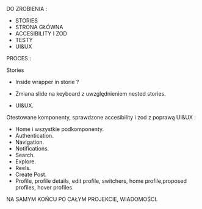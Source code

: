 DO ZROBIENIA :

- STORIES
- STRONA GŁÓWNA
- ACCESIBILITY I ZOD
- TESTY
- UI&UX

PROCES :

Stories

- Inside wrapper in storie ?

- Zmiana slide na keyboard z uwzględnieniem nested stories.

- UI&UX.

Otestowane komponenty, sprawdzone accesibility i zod z poprawą UI&UX :

- Home i wszystkie podkomponenty.
- Authentication.
- Navigation.
- Notifications.
- Search.
- Explore.
- Reels.
- Create Post.
- Profile, profile details, edit profile, switchers, home profile,proposed profiles, hover profiles.

NA SAMYM KOŃCU PO CAŁYM PROJEKCIE, WIADOMOŚCI.
